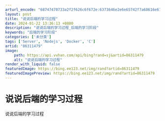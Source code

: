 ```yaml
---
arturl_encode: "68747470733a2f2f626c6f672e:6373646e2e6e65742f7a68616e67677169616e676c6f766563:2f61727469636c652f64657461696c732f3836333131343739"
layout: post
title: "说说后端的学习过程"
date: 2024-01-22 13:36:13 +0800
description: "说说后端的学习过程_后端的学习阶段"
keywords: "后端的学习阶段"
categories: ['未分类']
tags: ['Server', 'Nodejs', 'Docker', 'C']
artid: "86311479"
image:
    path: https://api.vvhan.com/api/bing?rand=sj&artid=86311479
    alt: "说说后端的学习过程"
render_with_liquid: false
featuredImage: https://bing.ee123.net/img/rand?artid=86311479
featuredImagePreview: https://bing.ee123.net/img/rand?artid=86311479
---
```


# 说说后端的学习过程

说说后端的学习过程